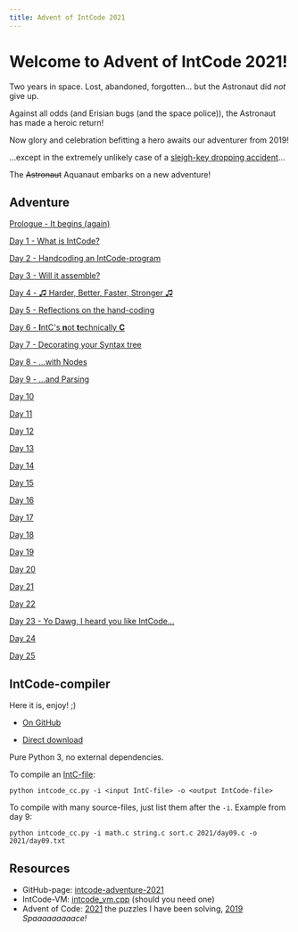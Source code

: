 ```yaml
---
title: Advent of IntCode 2021
---
```


# Welcome to Advent of IntCode 2021!

Two years in space. Lost, abandoned, forgotten... but the Astronaut did *not* give up.

Against all odds (and Erisian bugs (and the space police)), the Astronaut has made a heroic return!

Now glory and celebration befitting a hero awaits our adventurer from 2019!

...except in the extremely unlikely case of a [sleigh-key dropping accident](https://adventofcode.com/2021/day/1)...

The ~~Astronaut~~ Aquanaut embarks on a new adventure!

## Adventure

[Prologue - It begins (again)](prologue.md)

[Day 1 - What is IntCode?](day01.md)

[Day 2 - Handcoding an IntCode-program](day02.md)

[Day 3 - Will it assemble?](day03.md)

[Day 4 - &#9835; Harder, Better, Faster, Stronger &#9835;](day04.md)

[Day 5 - Reflections on the hand-coding](day05.md)

[Day 6 - **I**ntC's **n**ot **t**echnically **C**](day06.md)

[Day 7 - Decorating your Syntax tree](day07.md)

[Day 8 - ...with Nodes](day08.md)

[Day 9 - ...and Parsing](day09.md)

[Day 10](day10.md)

[Day 11](day11.md)

[Day 12](day12.md)

[Day 13](day13.md)

[Day 14](day14.md)

[Day 15](day15.md)

[Day 16](day16.md)

[Day 17](day17.md)

[Day 18](day18.md)

[Day 19](day19.md)

[Day 20](day20.md)

[Day 21](day21.md)

[Day 22](day22.md)

[Day 23 - Yo Dawg, I heard you like IntCode...](day23.md)

[Day 24](day24.md)

[Day 25](day25.md)


## IntCode-compiler

Here it is, enjoy! ;)

- [On GitHub](https://github.com/relativisticturtle/intcode-adventure-2021/blob/main/intcode_cc.py)

- [Direct download](intcode_cc.py)

Pure Python 3, no external dependencies.

To compile an [IntC-file](day06.md):

```
python intcode_cc.py -i <input IntC-file> -o <output IntCode-file>
```

To compile with many source-files, just list them after the `-i`. Example from day 9:

```
python intcode_cc.py -i math.c string.c sort.c 2021/day09.c -o 2021/day09.txt
```


## Resources

- GitHub-page: [intcode-adventure-2021](https://github.com/relativisticturtle/intcode-adventure-2021)
- IntCode-VM: [intcode_vm.cpp](intcode_vm.cpp) (should you need one)
- Advent of Code: [2021](https://adventofcode.com/2021) the puzzles I have been solving, [2019](https://adventofcode.com/2019) *Spaaaaaaaaace!*
